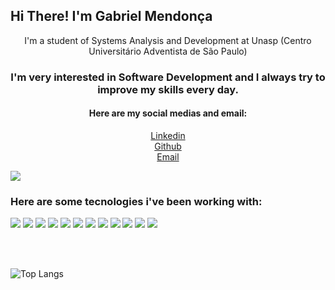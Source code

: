 <strong>
    <h2>Hi There! I'm Gabriel Mendonça</h2>
</strong>

<p align="center">
    I'm a student of Systems Analysis and Development at Unasp (Centro Universitário Adventista de São Paulo)

</p>

<h3 align="center">
    I'm very interested in Software Development and I always try to improve my skills every day.</h3>

<h4 align="center">
    Here are my social medias and email:
</h4>

<p align='center'>
    <a href="https://www.linkedin.com/in/gabriel-mendonca14/">Linkedin</a>
    <br>
    <a href="https://github.com/gabrielsm14">Github</a>
    <br>
    <a href="gabriel.mendonca14@outlook.com">Email</a>
</p>

<p align="center">

![](https://img.shields.io/github/followers/Gabrielsm14?style=social)

</p>

<h3>
    Here are some tecnologies i've been working with:
</h3>

![](https://img.shields.io/badge/-Java-informational?style=for-the-badge&logo=java&color=000000)
![](https://img.shields.io/badge/-Spring%20Boot-informational?style=for-the-badge&logo=Spring&color=000000)
![](https://img.shields.io/badge/-Microservices-informational?style=for-the-badge&logo=Microservices&color=000000)
![](https://img.shields.io/badge/-Swagger-informational?style=for-the-badge&logo=Swagger&color=000000)
![](https://img.shields.io/badge/-Maven-informational?style=for-the-badge&logo=Apache%20Maven&color=000000)
![](https://img.shields.io/badge/-HTML-informational?style=for-the-badge&logo=html5&color=000000)
![](https://img.shields.io/badge/-CSS-informational?style=for-the-badge&logo=css3&color=000000)
![](https://img.shields.io/badge/-MySQL-informational?style=for-the-badge&logo=mySQL&color=000000)
![](https://img.shields.io/badge/-GitHub-informational?style=for-the-badge&logo=github&&color=000000)
![](https://img.shields.io/badge/-JavaScript-informational?style=for-the-badge&logo=JavaScript&color=000000)
![](https://img.shields.io/badge/-React-informational?style=for-the-badge&logo=React&reactColor=white&color=000000)
![](https://img.shields.io/badge/-Bootstrap-informational?style=for-the-badge&logo=Bootstrap&color=000000)


<br />
<br />


![Top Langs](https://github-readme-stats.vercel.app/api/top-langs/?username=Gabrielsm14&layout=compact&hide_border=true)


